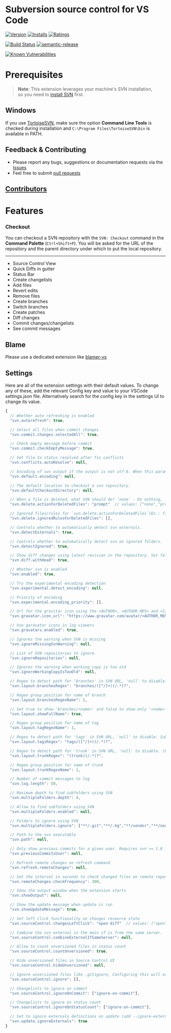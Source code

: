 # Subversion source control for VS Code

[![Version](https://vsmarketplacebadge.apphb.com/version-short/johnstoncode.svn-scm.svg)](https://marketplace.visualstudio.com/items?itemName=johnstoncode.svn-scm)
[![Installs](https://vsmarketplacebadge.apphb.com/installs-short/johnstoncode.svn-scm.svg)](https://marketplace.visualstudio.com/items?itemName=johnstoncode.svn-scm)
[![Ratings](https://vsmarketplacebadge.apphb.com/rating-short/johnstoncode.svn-scm.svg)](https://marketplace.visualstudio.com/items?itemName=johnstoncode.svn-scm)

[![Build Status](https://img.shields.io/github/workflow/status/JohnstonCode/svn-scm/build.svg)](https://github.com/JohnstonCode/svn-scm/actions)
[![semantic-release](https://img.shields.io/badge/%20%20%F0%9F%93%A6%F0%9F%9A%80-semantic--release-e10079.svg)](https://github.com/semantic-release/semantic-release)

[![Known Vulnerabilities](https://snyk.io/test/github/JohnstonCode/svn-scm/badge.svg)](https://snyk.io/test/github/JohnstonCode/svn-scm)

# Prerequisites

> **Note**: This extension leverages your machine's SVN installation,\
> so you need to [install SVN](https://subversion.apache.org) first.

## Windows

If you use [TortoiseSVN](https://tortoisesvn.net/), make sure the option
**Command Line Tools** is checked during installation and
`C:\Program Files\TortoiseSVN\bin` is available in PATH.

## Feedback & Contributing

* Please report any bugs, suggestions or documentation requests via the
  [Issues](https://github.com/JohnstonCode/svn-scm/issues)
* Feel free to submit
  [pull requests](https://github.com/JohnstonCode/svn-scm/pulls)

## [Contributors](https://github.com/JohnstonCode/svn-scm/graphs/contributors)

# Features

### Checkout

You can checkout a SVN repository with the `SVN: Checkout` command in the **Command Palette** (`Ctrl+Shift+P`). You will be asked for the URL of the repository and the parent directory under which to put the local repository.

----

* Source Control View
* Quick Diffs in gutter
* Status Bar
* Create changelists
* Add files
* Revert edits
* Remove files
* Create branches
* Switch branches
* Create patches
* Diff changes
* Commit changes/changelists
* See commit messages

## Blame

Please use a dedicated extension like [blamer-vs](https://marketplace.visualstudio.com/items?itemName=beaugust.blamer-vs)

## Settings
Here are all of the extension settings with their default values. To change any of these, add the relevant Config key and value to your VSCode settings.json file. Alternatively search for the config key in the settings UI to change its value.

<!--begin-settings-->
```js
{
  // Whether auto refreshing is enabled
  "svn.autorefresh": true,

  // Select all files when commit changes
  "svn.commit.changes.selectedAll": true,

  // Check empty message before commit
  "svn.commit.checkEmptyMessage": true,

  // Set file to status resolved after fix conflicts
  "svn.conflicts.autoResolve": null,

  // Encoding of svn output if the output is not utf-8. When this parameter is null, the encoding is automatically detected. Example: 'windows-1252'.
  "svn.default.encoding": null,

  // The default location to checkout a svn repository.
  "svn.defaultCheckoutDirectory": null,

  // When a file is deleted, what SVN should do? `none` - Do nothing, `prompt` - Ask the action, `remove` - automatically remove from SVN
  "svn.delete.actionForDeletedFiles": "prompt"  // values: ["none","prompt","remove"],

  // Ignored files/rules for `svn.delete.actionForDeletedFiles`(Ex.: file.txt or **/*.txt)
  "svn.delete.ignoredRulesForDeletedFiles": [],

  // Controls whether to automatically detect svn externals.
  "svn.detectExternals": true,

  // Controls whether to automatically detect svn on ignored folders.
  "svn.detectIgnored": true,

  // Show diff changes using latest revision in the repository. Set false to use latest revision in local folder
  "svn.diff.withHead": true,

  // Whether svn is enabled
  "svn.enabled": true,

  // Try the experimental encoding detection
  "svn.experimental.detect_encoding": null,

  // Priority of encoding
  "svn.experimental.encoding_priority": [],

  // Url for the gravitar icon using the <AUTHOR>, <AUTHOR_MD5> and <SIZE> placeholders
  "svn.gravatar.icon_url": "https://www.gravatar.com/avatar/<AUTHOR_MD5>.jpg?s=<SIZE>&d=robohash",

  // Use garavatar icons in log viewers
  "svn.gravatars.enabled": true,

  // Ignores the warning when SVN is missing
  "svn.ignoreMissingSvnWarning": null,

  // List of SVN repositories to ignore.
  "svn.ignoreRepositories": null,

  // Ignores the warning when working copy is too old
  "svn.ignoreWorkingCopyIsTooOld": null,

  // Regex to detect path for 'branches' in SVN URL, 'null' to disable. Subpath use 'branches/[^/]+/([^/]+)(/.*)?' (Ex.: 'branches/...', 'versions/...')
  "svn.layout.branchesRegex": "branches/([^/]+)(/.*)?",

  // Regex group position for name of branch
  "svn.layout.branchesRegexName": 1,

  // Set true to show 'branches/<name>' and false to show only '<name>'
  "svn.layout.showFullName": true,

  // Regex group position for name of tag
  "svn.layout.tagRegexName": 1,

  // Regex to detect path for 'tags' in SVN URL, 'null' to disable. Subpath use 'tags/[^/]+/([^/]+)(/.*)?'. (Ex.: 'tags/...', 'stamps/...')
  "svn.layout.tagsRegex": "tags/([^/]+)(/.*)?",

  // Regex to detect path for 'trunk' in SVN URL, 'null' to disable. (Ex.: '(trunk)', '(main)')
  "svn.layout.trunkRegex": "(trunk)(/.*)?",

  // Regex group position for name of trunk
  "svn.layout.trunkRegexName": 1,

  // Number of commit messages to log
  "svn.log.length": 50,

  // Maximum depth to find subfolders using SVN
  "svn.multipleFolders.depth": 4,

  // Allow to find subfolders using SVN
  "svn.multipleFolders.enabled": null,

  // Folders to ignore using SVN
  "svn.multipleFolders.ignore": ["**/.git","**/.hg","**/vendor","**/node_modules"],

  // Path to the svn executable
  "svn.path": null,

  // Only show previous commits for a given user. Requires svn >= 1.8
  "svn.previousCommitsUser": null,

  // Refresh remote changes on refresh command
  "svn.refresh.remoteChanges": null,

  // Set the interval in seconds to check changed files on remote repository and show in statusbar. 0 to disable
  "svn.remoteChanges.checkFrequency": 300,

  // Show the output window when the extension starts
  "svn.showOutput": null,

  // Show the update message when update is run
  "svn.showUpdateMessage": true,

  // Set left click functionality on changes resource state
  "svn.sourceControl.changesLeftClick": "open diff"  // values: ["open","open diff"],

  // Combine the svn external in the main if is from the same server.
  "svn.sourceControl.combineExternalIfSameServer": null,

  // Allow to count unversioned files in status count
  "svn.sourceControl.countUnversioned": true,

  // Hide unversioned files in Source Control UI
  "svn.sourceControl.hideUnversioned": null,

  // Ignore unversioned files like .gitignore, Configuring this will overlook the default ignore rule
  "svn.sourceControl.ignore": [],

  // Changelists to ignore on commit
  "svn.sourceControl.ignoreOnCommit": ["ignore-on-commit"],

  // Changelists to ignore on status count
  "svn.sourceControl.ignoreOnStatusCount": ["ignore-on-commit"],

  // Set to ignore externals definitions on update (add --ignore-externals)
  "svn.update.ignoreExternals": true
}
```
<!--end-settings-->
